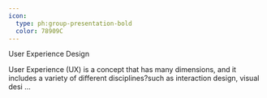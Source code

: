 ```yaml
---
icon:
  type: ph:group-presentation-bold
  color: 78909C
---
```

User Experience Design

User Experience (UX) is a concept that has many dimensions, and it includes a variety of different disciplines?such as interaction design, visual desi ... 
